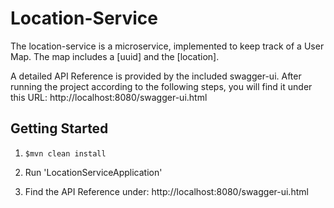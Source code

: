 # Location-Service 

The location-service is a microservice, implemented to keep track of a User Map. The map includes a [uuid] and the [location].

A detailed API Reference is provided by the included swagger-ui. After running the project according to the following steps, you will find it under this URL: http://localhost:8080/swagger-ui.html

## Getting Started
 1. `$mvn clean install`

 2. Run  'LocationServiceApplication'
 
 3. Find the API Reference under: http://localhost:8080/swagger-ui.html
